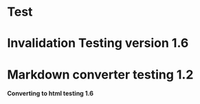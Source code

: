 # Test 
# Invalidation Testing version 1.6
# Markdown converter testing 1.2

**Converting to html testing 1.6**

